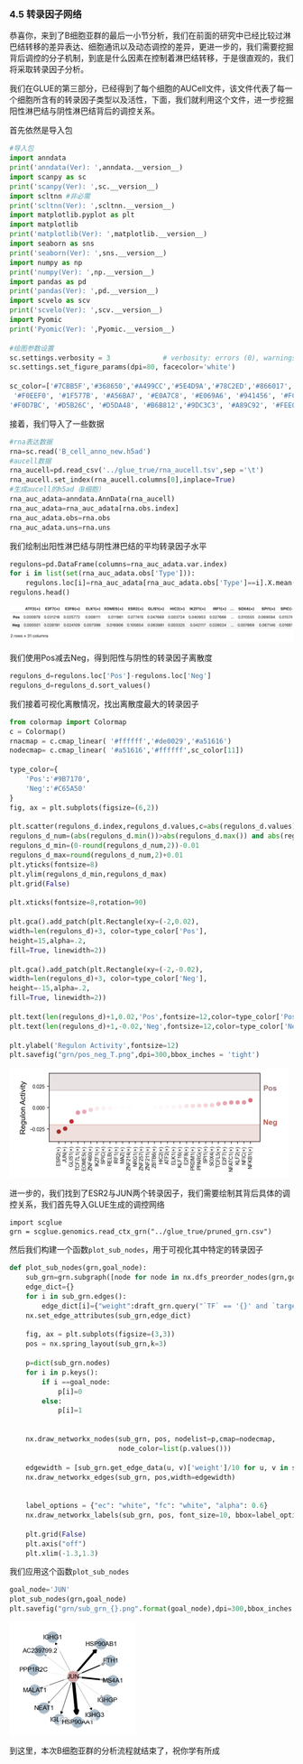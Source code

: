 ### 4.5 转录因子网络

恭喜你，来到了B细胞亚群的最后一小节分析，我们在前面的研究中已经比较过淋巴结转移的差异表达、细胞通讯以及动态调控的差异，更进一步的，我们需要挖掘背后调控的分子机制，到底是什么因素在控制着淋巴结转移，于是很直观的，我们将采取转录因子分析。

我们在GLUE的第三部分，已经得到了每个细胞的AUCell文件，该文件代表了每一个细胞所含有的转录因子类型以及活性，下面，我们就利用这个文件，进一步挖掘阳性淋巴结与阴性淋巴结背后的调控关系。

首先依然是导入包

```python
#导入包
import anndata
print('anndata(Ver): ',anndata.__version__)
import scanpy as sc
print('scanpy(Ver): ',sc.__version__)
import scltnn #非必需
print('scltnn(Ver): ',scltnn.__version__)
import matplotlib.pyplot as plt
import matplotlib
print('matplotlib(Ver): ',matplotlib.__version__)
import seaborn as sns
print('seaborn(Ver): ',sns.__version__)
import numpy as np
print('numpy(Ver): ',np.__version__)
import pandas as pd
print('pandas(Ver): ',pd.__version__)
import scvelo as scv
print('scvelo(Ver): ',scv.__version__)
import Pyomic
print('Pyomic(Ver): ',Pyomic.__version__)

#绘图参数设置
sc.settings.verbosity = 3             # verbosity: errors (0), warnings (1), info (2), hints (3)
sc.settings.set_figure_params(dpi=80, facecolor='white')

sc_color=['#7CBB5F','#368650','#A499CC','#5E4D9A','#78C2ED','#866017','#9F987F', '#E0DFED', '#EF7B77', '#279AD7',
 '#F0EEF0', '#1F577B', '#A56BA7', '#E0A7C8', '#E069A6', '#941456', '#FCBC10', '#EAEFC5', '#01A0A7', '#75C8CC', 
'#F0D7BC', '#D5B26C', '#D5DA48', '#B6B812','#9DC3C3', '#A89C92', '#FEE00C','#FEF2A1']

```

接着，我们导入了一些数据

```python
#rna表达数据
rna=sc.read('B_cell_anno_new.h5ad')
#aucell数据
rna_aucell=pd.read_csv('../glue_true/rna_aucell.tsv',sep ='\t')
rna_aucell.set_index(rna_aucell.columns[0],inplace=True)
#生成aucell的h5ad（B细胞）
rna_auc_adata=anndata.AnnData(rna_aucell)
rna_auc_adata=rna_auc_adata[rna.obs.index]
rna_auc_adata.obs=rna.obs
rna_auc_adata.uns=rna.uns

```

我们绘制出阳性淋巴结与阴性淋巴结的平均转录因子水平

```python
regulons=pd.DataFrame(columns=rna_auc_adata.var.index)
for i in list(set(rna_auc_adata.obs['Type'])):
    regulons.loc[i]=rna_auc_adata[rna_auc_adata.obs['Type']==i].X.mean(axis=0)
regulons.head()
```

<img src="book-7.assets/image-20221019021043508-6120043.png" alt="image-20221019021043508" style="zoom:50%;" />

我们使用Pos减去Neg，得到阳性与阴性的转录因子离散度

```python
regulons_d=regulons.loc['Pos']-regulons.loc['Neg']
regulons_d=regulons_d.sort_values()
```

我们接着可视化离散情况，找出离散度最大的转录因子

```python
from colormap import Colormap
c = Colormap()
rnacmap = c.cmap_linear( '#ffffff','#de0029','#a51616')
nodecmap= c.cmap_linear( '#a51616','#ffffff',sc_color[11])

type_color={
    'Pos':'#9B7170',
    'Neg':'#C65A50'
}
fig, ax = plt.subplots(figsize=(6,2)) 

plt.scatter(regulons_d.index,regulons_d.values,c=abs(regulons_d.values),cmap=rnacmap)
regulons_d_num=(abs(regulons_d.min())>abs(regulons_d.max()) and abs(regulons_d.min()) or abs(regulons_d.max()))
regulons_d_min=(0-round(regulons_d_num,2))-0.01
regulons_d_max=round(regulons_d_num,2)+0.01
plt.yticks(fontsize=8)
plt.ylim(regulons_d_min,regulons_d_max)
plt.grid(False)

plt.xticks(fontsize=8,rotation=90)

plt.gca().add_patch(plt.Rectangle(xy=(-2,0.02),
width=len(regulons_d)+3, color=type_color['Pos'],
height=15,alpha=.2,
fill=True, linewidth=2))

plt.gca().add_patch(plt.Rectangle(xy=(-2,-0.02),
width=len(regulons_d)+3, color=type_color['Neg'],
height=-15,alpha=.2,
fill=True, linewidth=2))

plt.text(len(regulons_d)+1,0.02,'Pos',fontsize=12,color=type_color['Pos'],fontweight='bold')
plt.text(len(regulons_d)+1,-0.02,'Neg',fontsize=12,color=type_color['Neg'],ha='left',fontweight='bold')

plt.ylabel('Regulon Activity',fontsize=12)
plt.savefig("grn/pos_neg_T.png",dpi=300,bbox_inches = 'tight')
```

<img src="book-7.assets/image-20221019021239322-6120046.png" alt="image-20221019021239322" style="zoom:50%;" />

进一步的，我们找到了ESR2与JUN两个转录因子，我们需要绘制其背后具体的调控关系，我们首先导入GLUE生成的调控网络

```
import scglue
grn = scglue.genomics.read_ctx_grn("../glue_true/pruned_grn.csv")
```

然后我们构建一个函数`plot_sub_nodes`，用于可视化其中特定的转录因子

```python
def plot_sub_nodes(grn,goal_node):
    sub_grn=grn.subgraph([node for node in nx.dfs_preorder_nodes(grn,goal_node)])
    edge_dict={}
    for i in sub_grn.edges():
        edge_dict[i]={"weight":draft_grn.query("`TF` == '{}' and `target` == '{}'".format(i[0],i[1]))['importance'].values[0]}
    nx.set_edge_attributes(sub_grn,edge_dict)
    
    fig, ax = plt.subplots(figsize=(3,3)) 
    pos = nx.spring_layout(sub_grn,k=3)

    p=dict(sub_grn.nodes)
    for i in p.keys():
        if i ==goal_node:
            p[i]=0
        else:
            p[i]=1


    nx.draw_networkx_nodes(sub_grn, pos, nodelist=p,cmap=nodecmap,
                           node_color=list(p.values()))

    edgewidth = [sub_grn.get_edge_data(u, v)['weight']/10 for u, v in sub_grn.edges()]
    nx.draw_networkx_edges(sub_grn, pos,width=edgewidth)


    label_options = {"ec": "white", "fc": "white", "alpha": 0.6}
    nx.draw_networkx_labels(sub_grn, pos, font_size=10, bbox=label_options)

    plt.grid(False)
    plt.axis("off")
    plt.xlim(-1.3,1.3)

```

我们应用这个函数`plot_sub_nodes`

```python
goal_node='JUN'
plot_sub_nodes(grn,goal_node)
plt.savefig("grn/sub_grn_{}.png".format(goal_node),dpi=300,bbox_inches = 'tight')
```

<img src="book-7.assets/image-20221019021513334-6120051.png" alt="image-20221019021513334" style="zoom:50%;" />

到这里，本次B细胞亚群的分析流程就结束了，祝你学有所成